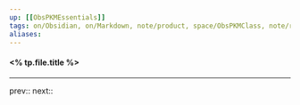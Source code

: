 ```yaml
---
up: [[ObsPKMEssentials]]
tags: on/Obsidian, on/Markdown, note/product, space/ObsPKMClass, note/reference
aliases: 
---
```

#### <% tp.file.title %>


---
prev:: 
next:: 